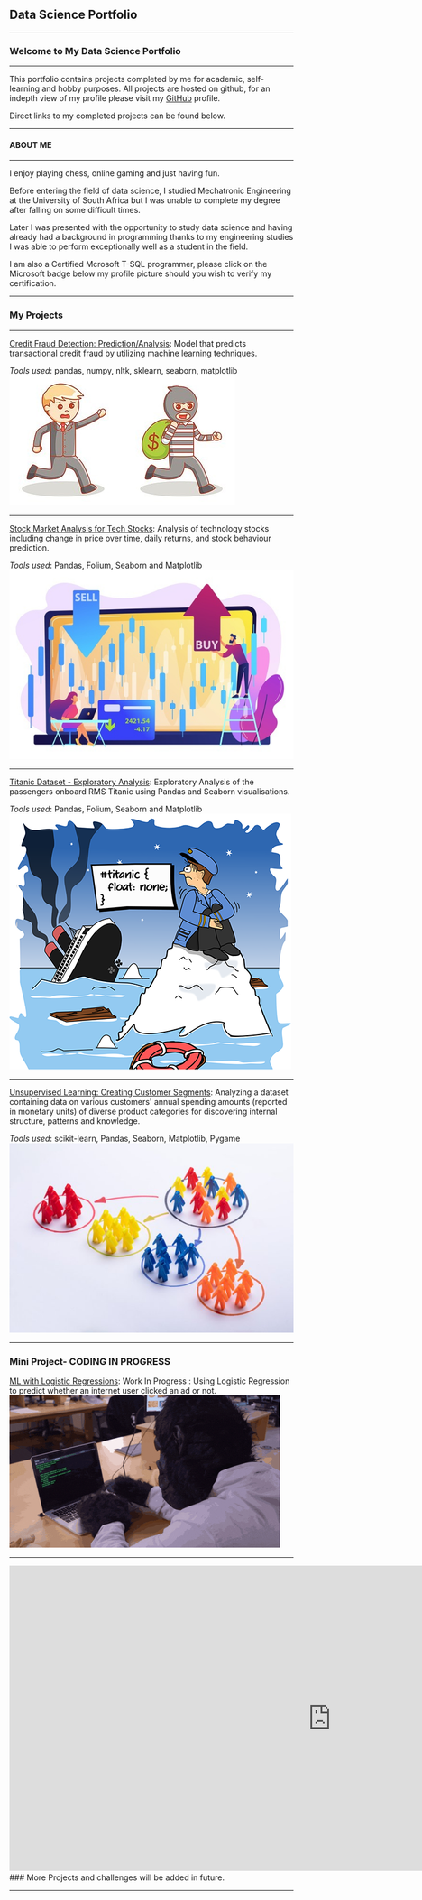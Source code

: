 ## Data Science Portfolio
---


### Welcome to My Data Science Portfolio
---

This portfolio contains projects completed by me for academic, self-learning and hobby purposes. All projects are hosted on github, for an indepth view of my profile please visit my <a href="https://github.com/JermaineV">GitHub</a> profile. 

Direct links to my completed projects can be found below.



---
#### ABOUT ME


---
I enjoy playing chess, online gaming and just having fun.


Before entering the field of data science, I studied Mechatronic Engineering at the University of South Africa but I was unable to complete my degree after falling on some difficult times. 

Later I was presented with the opportunity to study data science and having already had a background in programming thanks to my engineering studies I was able to perform exceptionally well as a student in the field.

I am also a Certified Mcrosoft T-SQL programmer, please click on the Microsoft badge below my profile picture should you wish to verify my certification.



---
### My Projects
---
[Credit Fraud Detection: Prediction/Analysis](https://github.com/JermaineV/JermaineV.github.io/blob/8a2abfaf8b460c895b00a8b8c990d91c0091e881/projects/credit_fraud_detection.ipynb.ipynb): Model that predicts transactional credit fraud by utilizing machine learning techniques. 

*Tools used*: pandas, numpy, nltk, sklearn, seaborn, matplotlib
<img src="images/money-bag-thief-eps-vector_csp35493988.jpg?raw=true"/>

---
[Stock Market Analysis for Tech Stocks](https://github.com/JermaineV/JermaineV.github.io/blob/3cd011d8c890535696b4f633a4922cc58227dcb5/projects/Stock%20Market%20Analysis/Stock%20Market%20Analysis%20for%20Tech%20Stocks.ipynb): Analysis of technology stocks including change in price over time, daily returns, and stock behaviour prediction.

*Tools used*: Pandas, Folium, Seaborn and Matplotlib
<img src="images/tiny-people-stock-traders-laptop-with-graph-chart-buy-sell-shares-stock-market-index-stockbroking-company-stock-exchange-data-concept_335657-1160.jpg?raw=true"/>

---
[Titanic Dataset - Exploratory Analysis](https://github.com/JermaineV/JermaineV.github.io/blob/6a4073a5f40449dcfef267ba95b3a2a8cb1891a6/projects/Titanic%20Dataset%20-%20Exploratory%20Analysis.ipynb): Exploratory Analysis of the passengers onboard RMS Titanic using Pandas and Seaborn visualisations.

*Tools used*: Pandas, Folium, Seaborn and Matplotlib
<img src="images/titanic-css-float-none-cartoon-browserling-webcomic.png?raw=true"/>

---
[Unsupervised Learning: Creating Customer Segments](https://github.com/JermaineV/JermaineV.github.io/blob/3cd011d8c890535696b4f633a4922cc58227dcb5/projects/Unsupervised%20Learning:%20Creating%20Customer%20Segments/customer_segments.ipynb): Analyzing a dataset containing data on various customers' annual spending amounts (reported in monetary units) of diverse product categories for discovering internal structure, patterns and knowledge.

*Tools used*: scikit-learn, Pandas, Seaborn, Matplotlib, Pygame
<img src="images/customer segmentation.jpg?raw=true"/>

---
### Mini Project- CODING IN PROGRESS
[ML with Logistic Regressions](http://example.com/): Work In Progress : Using Logistic Regression to predict whether an internet user clicked an ad or not.
<img src="https://github.com/JermaineV/JermaineV.github.io/blob/dc60229ef204b7fe301e3bd699ab7eb810c39657/images/giphy.gif?raw=true"/>

---
<iframe title="Call Center" width="1140" height="541.25" src="https://app.powerbi.com/reportEmbed?reportId=d5f51efc-eb42-4a59-bfc5-599e793531a2&autoAuth=true&ctid=f5ea3467-a1df-4d7e-a894-9a0c66d9b19e" frameborder="0" allowFullScreen="true"></iframe>
### More Projects and challenges will be added in future.

---





